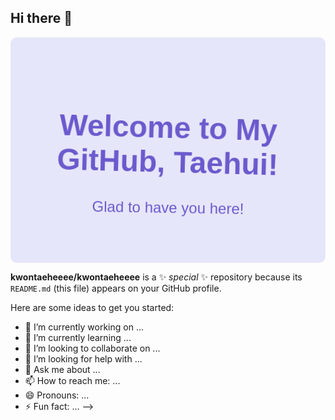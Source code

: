 ## Hi there 👋

<div style="text-align: center; background-color: #e6e6fa; padding: 50px 0; border-radius: 10px;">
  <h1 style="font-family: 'Arial', sans-serif; color: #6a5acd; font-size: 48px; animation: wave 1.5s infinite;">
    Welcome to My GitHub, Taehui!
  </h1>
  <p style="font-family: 'Arial', sans-serif; color: #6a5acd; font-size: 24px; animation: wave 2s infinite;">
    Glad to have you here!
  </p>
</div>

<style>
  @keyframes wave {
    0% { transform: rotate(0deg); }
    25% { transform: rotate(10deg); }
    50% { transform: rotate(0deg); }
    75% { transform: rotate(-10deg); }
    100% { transform: rotate(0deg); }
  }
</style>

**kwontaeheeee/kwontaeheeee** is a ✨ _special_ ✨ repository because its `README.md` (this file) appears on your GitHub profile.

Here are some ideas to get you started:

- 🔭 I’m currently working on ...
- 🌱 I’m currently learning ...
- 👯 I’m looking to collaborate on ...
- 🤔 I’m looking for help with ...
- 💬 Ask me about ...
- 📫 How to reach me: ...
- 😄 Pronouns: ...
- ⚡ Fun fact: ...
-->
